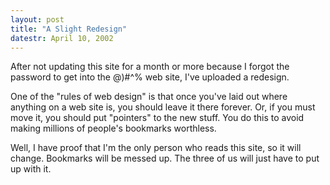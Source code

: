 ```yaml
---
layout: post
title: "A Slight Redesign"
datestr: April 10, 2002
---
```


After not updating this site for a month or more because
I forgot the password to get into the @)#^% web site, I've uploaded a
redesign.

One of the &quot;rules of web design&quot; is that once you've
laid out where anything on a web site is, you should leave it there forever.
Or, if you must move it, you should put &quot;pointers&quot; to the new stuff.
You do this to avoid making millions of people's bookmarks worthless.

Well, I have proof that I'm the only person who reads this
site, so it will change. Bookmarks will be messed up. The three of us
will just have to put up with it.

